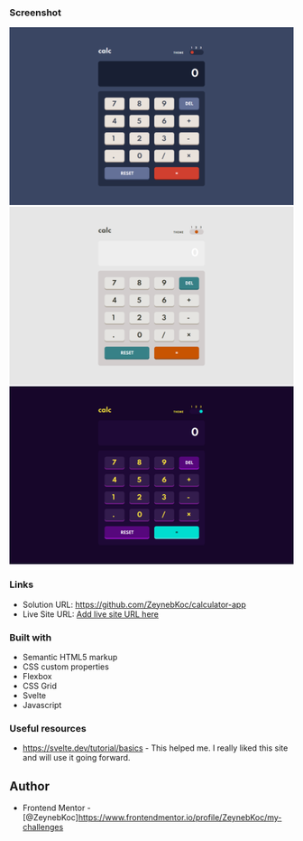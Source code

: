 ### Screenshot
![](./public/screenshots/theme-blue.png)
![](./public/screenshots/theme-white.png)
![](./public/screenshots/theme-purple.png)


### Links
- Solution URL: https://github.com/ZeynebKoc/calculator-app
- Live Site URL: [Add live site URL here](https://your-live-site-url.com)


### Built with
- Semantic HTML5 markup
- CSS custom properties
- Flexbox
- CSS Grid
- Svelte 
- Javascript


### Useful resources
- https://svelte.dev/tutorial/basics - This helped me. I really liked this site and will use it going forward.


## Author
- Frontend Mentor - [@ZeynebKoc]https://www.frontendmentor.io/profile/ZeynebKoc/my-challenges

